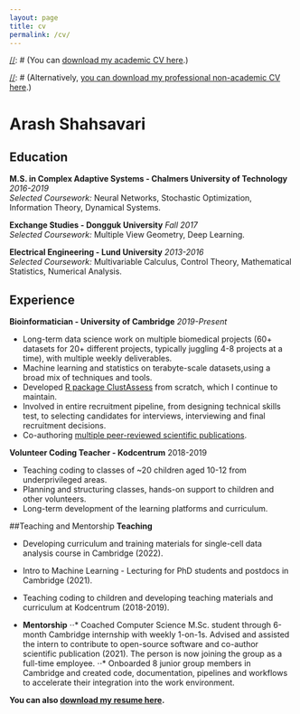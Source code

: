 ```yaml
---
layout: page
title: cv
permalink: /cv/
---
```

[//]: # (Comment style)

[//]: # (You can [download my academic CV here](cv.pdf).)

[//]: # (Alternatively, [you can download my professional non-academic CV here](resume.pdf).)

# Arash Shahsavari
## Education
**M.S. in Complex Adaptive Systems - Chalmers University of Technology** *2016-2019*  
*Selected Coursework:* Neural Networks, Stochastic Optimization, Information Theory, Dynamical Systems.

**Exchange Studies - Dongguk University** *Fall 2017*  
*Selected Coursework:* Multiple View Geometry, Deep Learning.

**Electrical Engineering - Lund University** *2013-2016*  
*Selected Coursework:* Multivariable Calculus, Control Theory, Mathematical Statistics, Numerical Analysis.

## Experience
**Bioinformatician - University of Cambridge** *2019-Present*  
* Long-term data science work on multiple biomedical projects (60+ datasets for 20+ different projects, typically juggling 4-8 projects at a time), with multiple weekly deliverables.
* Machine learning and statistics on terabyte-scale datasets,using a broad mix of techniques and tools.
* Developed [R package ClustAssess](https://cran.r-project.org/package=ClustAssess) from scratch, which I continue to maintain.
* Involved in entire recruitment pipeline, from designing technical skills test, to selecting candidates for interviews, interviewing and final recruitment decisions.
* Co-authoring [multiple peer-reviewed scientific publications](https://scholar.google.com/citations?hl=en&user=Q_iGdrkAAAAJ&view_op=list_works&sortby=pubdate).

**Volunteer Coding Teacher - Kodcentrum**  2018-2019
* Teaching coding to classes of ~20 children aged 10-12 from underprivileged areas.
* Planning and structuring classes, hands-on support to children and other volunteers.
* Long-term development of the learning platforms and curriculum.

##Teaching and Mentorship
**Teaching**
* Developing curriculum and training materials for single-cell data analysis course in Cambridge (2022).
* Intro to Machine Learning - Lecturing for PhD students and postdocs in Cambridge (2021).
* Teaching coding to children and developing teaching materials and curriculum at Kodcentrum (2018-2019).

* **Mentorship**
⋅⋅* Coached Computer Science M.Sc. student through 6-month Cambridge internship with weekly 1-on-1s. Advised and assisted the intern to contribute to open-source software and co-author scientific publication (2021). The person is now joining the group as a full-time employee.
⋅⋅* Onboarded 8 junior group members in Cambridge and created code, documentation, pipelines and workflows to accelerate their integration into the work environment.




**You can also [download my resume here](resume.pdf).**
